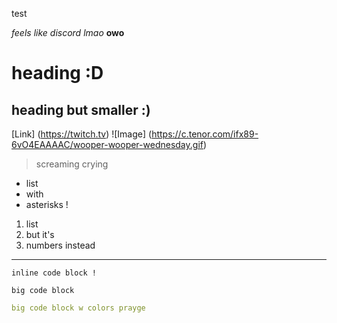 test

*feels like discord lmao*
**owo**
# heading :D
## heading but smaller :)
[Link] (https://twitch.tv)
![Image] (https://c.tenor.com/ifx89-6vO4EAAAAC/wooper-wooper-wednesday.gif)
> screaming crying
* list
* with
* asterisks !

1. list
2. but it's
3. numbers instead

--- 
`inline code block !`
```
big code block
```
```yaml
big code block w colors prayge
```
